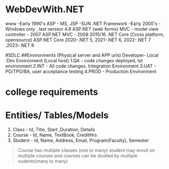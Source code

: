 # WebDevWith.NET
www -Early 1990's
ASP - MS, JSP -SUN
.NET Framework -Early 2000's -Windows only , last version 4.8
ASP.NET (web forms)
MVC - model view controller - 2007
ASP.NET MVC - 2008
2015/16 .NET Core (Cross platform, opensource)
ASP.NET Core
2020-.NET 5, 2021-.NET 6, 2022-.NET 7 ,2023-.NET 8

#SDLC
##Environments (Physical server and APP urls)
Developer- Local :Dev Environment (Local host)
1.QA - code changes deployed, tst environment
2.INT - All code changes. Integration Environment
3.UAT - PO/TPO/BA, user acceptance testing
4.PROD - Production Environment

# college requirements
# Entities/ Tables/Models
1. Class - Id, Title, Start ,Duration, Details
2. Course - Id, Name, TextBook, CreditHrs
3. Student - Id, Name, Address, Email, Program(Faculty), Semester

> Course has multiple classes (one to many)
> student may enroll on multiple courses and courses can be studied by multiple sudents(many to many)